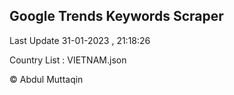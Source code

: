 

## Google Trends Keywords Scraper 
 
Last Update 31-01-2023 , 21:18:26

Country List :
VIETNAM.json



© Abdul Muttaqin 
